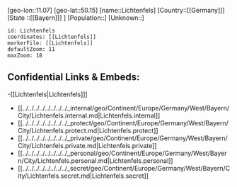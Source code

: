 ﻿---
location: [50.15,11.07]
mapzoom: [7,12] 
mapmarker: city 
type: City
tags:
- geo/City


SpocWebEntityId: 31981
isDeleted: false
confidential: public

---
[geo-lon::11.07]
[geo-lat::50.15]
[name::Lichtenfels]
[Country::[[Germany]]]
[State ::[[Bayern]]] ]
[Population::]
[Unknown::]


```leaflet
id: Lichtenfels
coordinates: [[Lichtenfels]]
markerFile: [[Lichtenfels]]
defaultZoom: 11 
maxZoom: 18
```


## Confidential Links & Embeds: 
-[[Lichtenfels|Lichtenfels]]] 
- [[../../../../../../../../_internal/geo/Continent/Europe/Germany/West/Bayern/City/Lichtenfels.internal.md|Lichtenfels.internal]] 
- [[../../../../../../../../_protect/geo/Continent/Europe/Germany/West/Bayern/City/Lichtenfels.protect.md|Lichtenfels.protect]] 
- [[../../../../../../../../_private/geo/Continent/Europe/Germany/West/Bayern/City/Lichtenfels.private.md|Lichtenfels.private]] 
- [[../../../../../../../../_personal/geo/Continent/Europe/Germany/West/Bayern/City/Lichtenfels.personal.md|Lichtenfels.personal]] 
- [[../../../../../../../../_secret/geo/Continent/Europe/Germany/West/Bayern/City/Lichtenfels.secret.md|Lichtenfels.secret]] 
